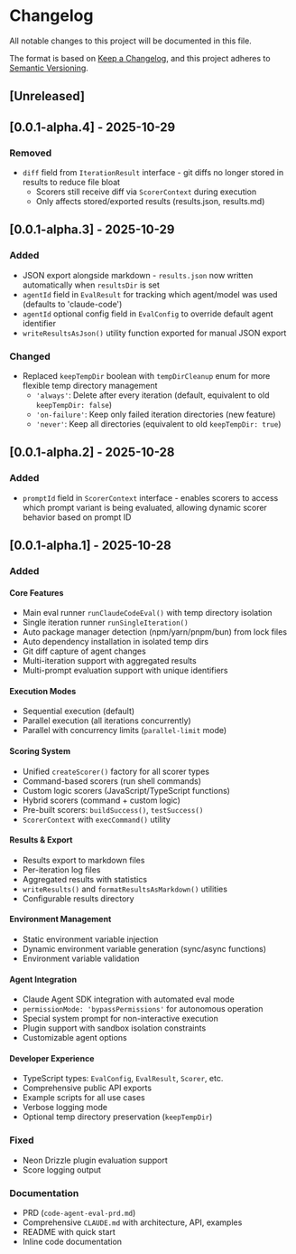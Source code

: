 # Changelog

All notable changes to this project will be documented in this file.

The format is based on [Keep a Changelog](https://keepachangelog.com/en/1.0.0/),
and this project adheres to [Semantic Versioning](https://semver.org/spec/v2.0.0.html).

## [Unreleased]

## [0.0.1-alpha.4] - 2025-10-29

### Removed
- `diff` field from `IterationResult` interface - git diffs no longer stored in results to reduce file bloat
  - Scorers still receive diff via `ScorerContext` during execution
  - Only affects stored/exported results (results.json, results.md)

## [0.0.1-alpha.3] - 2025-10-29

### Added
- JSON export alongside markdown - `results.json` now written automatically when `resultsDir` is set
- `agentId` field in `EvalResult` for tracking which agent/model was used (defaults to 'claude-code')
- `agentId` optional config field in `EvalConfig` to override default agent identifier
- `writeResultsAsJson()` utility function exported for manual JSON export

### Changed
- Replaced `keepTempDir` boolean with `tempDirCleanup` enum for more flexible temp directory management
  - `'always'`: Delete after every iteration (default, equivalent to old `keepTempDir: false`)
  - `'on-failure'`: Keep only failed iteration directories (new feature)
  - `'never'`: Keep all directories (equivalent to old `keepTempDir: true`)

## [0.0.1-alpha.2] - 2025-10-28

### Added
- `promptId` field in `ScorerContext` interface - enables scorers to access which prompt variant is being evaluated, allowing dynamic scorer behavior based on prompt ID

## [0.0.1-alpha.1] - 2025-10-28

### Added

#### Core Features
- Main eval runner `runClaudeCodeEval()` with temp directory isolation
- Single iteration runner `runSingleIteration()`
- Auto package manager detection (npm/yarn/pnpm/bun) from lock files
- Auto dependency installation in isolated temp dirs
- Git diff capture of agent changes
- Multi-iteration support with aggregated results
- Multi-prompt evaluation support with unique identifiers

#### Execution Modes
- Sequential execution (default)
- Parallel execution (all iterations concurrently)
- Parallel with concurrency limits (`parallel-limit` mode)

#### Scoring System
- Unified `createScorer()` factory for all scorer types
- Command-based scorers (run shell commands)
- Custom logic scorers (JavaScript/TypeScript functions)
- Hybrid scorers (command + custom logic)
- Pre-built scorers: `buildSuccess()`, `testSuccess()`
- `ScorerContext` with `execCommand()` utility

#### Results & Export
- Results export to markdown files
- Per-iteration log files
- Aggregated results with statistics
- `writeResults()` and `formatResultsAsMarkdown()` utilities
- Configurable results directory

#### Environment Management
- Static environment variable injection
- Dynamic environment variable generation (sync/async functions)
- Environment variable validation

#### Agent Integration
- Claude Agent SDK integration with automated eval mode
- `permissionMode: 'bypassPermissions'` for autonomous operation
- Special system prompt for non-interactive execution
- Plugin support with sandbox isolation constraints
- Customizable agent options

#### Developer Experience
- TypeScript types: `EvalConfig`, `EvalResult`, `Scorer`, etc.
- Comprehensive public API exports
- Example scripts for all use cases
- Verbose logging mode
- Optional temp directory preservation (`keepTempDir`)

### Fixed
- Neon Drizzle plugin evaluation support
- Score logging output

### Documentation
- PRD (`code-agent-eval-prd.md`)
- Comprehensive `CLAUDE.md` with architecture, API, examples
- README with quick start
- Inline code documentation
